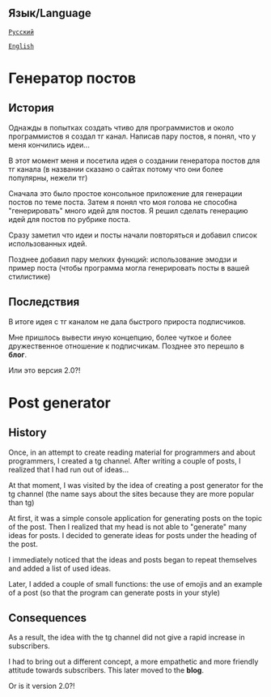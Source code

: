 ## Язык/Language

[`Русский`](https://github.com/Microvolna/post-generator-for-site/edit/main/README.md#генератор-постов)

[`English`](https://github.com/Microvolna/post-generator-for-site/edit/main/README.md#post-generator)

# Генератор постов 

## История

Однажды в попытках создать чтиво для программистов и около программистов я создал тг канал. Написав пару постов, я понял, что у меня кончились идеи...

В этот момент меня и посетила идея о создании генератора постов для тг канала (в названии сказано о сайтах потому что они более популярны, нежели тг)

Сначала это было простое консольное приложение для генерации постов по теме поста. Затем я понял что моя голова не способна "генерировать" много идей для постов. Я решил сделать генерацию идей для постов по рубрике поста.

Сразу заметил что идеи и посты начали повторяться и добавил список использованных идей.

Позднее добавил пару мелких функций: использование эмодзи и пример поста (чтобы программа могла генерировать посты в вашей стилистике)

## Последствия

В итоге идея с тг каналом не дала быстрого прироста подписчиков.

Мне пришлось вывести иную концепцию, более чуткое и более дружественное отношение к подписчикам. Позднее это перешло в **блог**.

Или это версия 2.0?!

# Post generator

## History

Once, in an attempt to create reading material for programmers and about programmers, I created a tg channel. After writing a couple of posts, I realized that I had run out of ideas...

At that moment, I was visited by the idea of creating a post generator for the tg channel (the name says about the sites because they are more popular than tg)

At first, it was a simple console application for generating posts on the topic of the post. Then I realized that my head is not able to "generate" many ideas for posts. I decided to generate ideas for posts under the heading of the post.

I immediately noticed that the ideas and posts began to repeat themselves and added a list of used ideas.

Later, I added a couple of small functions: the use of emojis and an example of a post (so that the program can generate posts in your style)

## Consequences

As a result, the idea with the tg channel did not give a rapid increase in subscribers.

I had to bring out a different concept, a more empathetic and more friendly attitude towards subscribers. This later moved to the **blog**.

Or is it version 2.0?!
